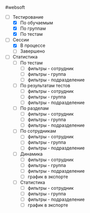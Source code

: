 #websoft 

- [ ] Тестирование
	- [x] По обучаемым
	- [x] По группам
	- [x] По тестам
- [ ] Сессии
	- [x] В процессе
	- [ ] Завершено
- [ ] Статистика
	- [ ] По тестам
		- [ ] фильтры - сотрудник
		- [ ] фильтры - группа
		- [ ] фильтры - подразделение
	- [ ] По результатам тестов
		- [ ] фильтры - сотрудник
		- [ ] фильтры - группа
		- [ ] фильтры - подразделение
	- [ ] По разделам
		- [ ] фильтры - сотрудник
		- [ ] фильтры - группа
		- [ ] фильтры - подразделение
	- [ ] По сотрудникам
		- [ ] фильтры - сотрудник
		- [ ] фильтры - группа
		- [ ] фильтры - подразделение
	- [ ] Динамика
		- [ ] фильтры - сотрудник
		- [ ] фильтры - группа
		- [ ] фильтры - подразделение
		- [ ] график в экспорте
	- [ ] Статистика
		- [ ] фильтры - сотрудник
		- [ ] фильтры - группа
		- [ ] фильтры - подразделение
		- [ ] график в экспорте